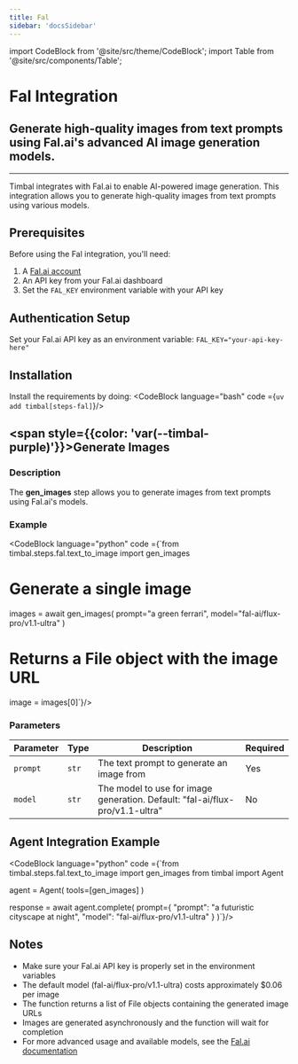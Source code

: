 ```yaml
---
title: Fal
sidebar: 'docsSidebar'
---
```


import CodeBlock from '@site/src/theme/CodeBlock';
import Table from '@site/src/components/Table';

# Fal Integration

<h2 className="subtitle" style={{marginTop: '-17px', fontSize: '1.1rem', fontWeight: 'normal'}}>
Generate high-quality images from text prompts using Fal.ai's advanced AI image generation models.
</h2>

---

Timbal integrates with Fal.ai to enable AI-powered image generation. This integration allows you to generate high-quality images from text prompts using various models.

## Prerequisites

Before using the Fal integration, you'll need:

1. A [Fal.ai account](https://fal.ai)
2. An API key from your Fal.ai dashboard
3. Set the `FAL_KEY` environment variable with your API key

## Authentication Setup

Set your Fal.ai API key as an environment variable: `FAL_KEY="your-api-key-here"`

## Installation

Install the requirements by doing:
<CodeBlock language="bash" code ={`uv add timbal[steps-fal]`}/>

## <span style={{color: 'var(--timbal-purple)'}}><strong>Generate Images</strong></span>

### Description
The **gen_images** step allows you to generate images from text prompts using Fal.ai's models.

### Example
<CodeBlock language="python" code ={`from timbal.steps.fal.text_to_image import gen_images

# Generate a single image
images = await gen_images(
    prompt="a green ferrari",
    model="fal-ai/flux-pro/v1.1-ultra"
)

# Returns a File object with the image URL
image = images[0]`}/>

### Parameters

<Table className="wider-table">
  <colgroup>
    <col style={{width: "15%"}} />
    <col style={{width: "10%"}} />
    <col style={{width: "60%"}} />
    <col style={{width: "15%"}} />
  </colgroup>
  <thead>
    <tr>
      <th>Parameter</th>
      <th>Type</th>
      <th>Description</th>
      <th>Required</th>
    </tr>
  </thead>
  <tbody>
    <tr>
      <td><code>prompt</code></td>
      <td><code>str</code></td>
      <td>The text prompt to generate an image from</td>
      <td>Yes</td>
    </tr>
    <tr>
      <td><code>model</code></td>
      <td><code>str</code></td>
      <td>The model to use for image generation. Default: "fal-ai/flux-pro/v1.1-ultra"</td>
      <td>No</td>
    </tr>
  </tbody>
</Table>

## Agent Integration Example

<CodeBlock language="python" code ={`from timbal.steps.fal.text_to_image import gen_images
from timbal import Agent

agent = Agent(
    tools=[gen_images]
)

response = await agent.complete(
    prompt={
        "prompt": "a futuristic cityscape at night",
        "model": "fal-ai/flux-pro/v1.1-ultra"
    }
)`}/>

## Notes
- Make sure your Fal.ai API key is properly set in the environment variables
- The default model (fal-ai/flux-pro/v1.1-ultra) costs approximately $0.06 per image
- The function returns a list of File objects containing the generated image URLs
- Images are generated asynchronously and the function will wait for completion
- For more advanced usage and available models, see the [Fal.ai documentation](https://docs.fal.ai)